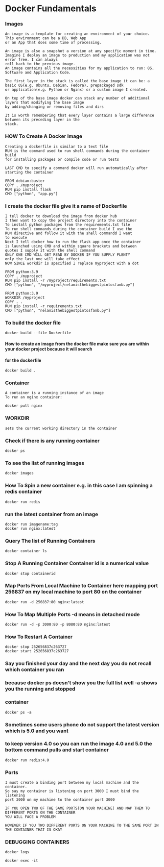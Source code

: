 # Docker Fundamentals

### Images
```
An image is a template for creating an environment of your choice. This environment can be a DB, Web App
or an App that does some time of processing.

An image is also a snapshot a version at any specific moment in time.
Imagine I deploy an image to production and my application was not error free. I can always
roll back to the previous image.
An image contains all the necessities for my application to run: OS, Software and Application Code.

The first layer in the stack is called the base image it can be: a basic OS(e.g. Ubuntu, Debian, Fedora), prepackaged sdk
or application(e.g. Python or Nginx) or a custom image I created.

On top of the base image docker can stack any number of additional layers that modifying the base image
by adding/changing or removing files and dirs

It is worth remembering that every layer contains a large difference between its preceding layer in the
stack.
```

### HOW To Create A Docker Image 
```
Creating a dockerfile is similar to a text file
RUN is the command used to run shell commands during the container build
for installing packages or compile code or run tests

LAST CMD to specify a command docker will run automatically after starting the container
```

```
FROM debian:buster
COPY . /myproject
RUN pip install flask
CMD ["python", "app.py"]

```

### I create the docker file give it a name of Dockerfile
```
I tell docker to download the image from docker hub 
I then want to copy the project directory into the container
To install python packages from the requirements.txt file
To run shell commands during the container build I use the
RUN directive and follow it with the shell commandd I want
to execute
Next I tell docker how to run the flask app once the container
is launched using CMD and within square brackets and between
quotes I supply it with the shell command
ONLY ONE CMD WILL GET READ BY DOCKER IF YOU SUPPLY PLENTY
only the last one will take effect
NOW SINCE workdir is specified I replace myproject with a dot
```

```
FROM python:3.9
COPY . /myproject
RUN pip install -r /myproject/requirements.txt
CMD ["python", "/myproject/nelanisthebiggestpintosfanb.py"]

```

```
FROM python:3.9
WORKDIR /myproject
COPY . .
RUN pip install -r requirements.txt
CMD ["python", "nelanisthebiggestpintosfanb.py"]
```


### To build the docker file
```
docker build --file Dockerfile
```

#### How to create an image from the docker file make sure you are within your docker project because it will search
#### for the dockerfile
```
docker build .
```


### Container
```
A container is a running instance of an image
To run an nginx container:
```

```docker
docker pull nginx
```

### WORKDIR
```
sets the current working directory in the container
```
### Check if there is any running container
```docker
docker ps
```


### To see the list of running images
```docker
docker images
```

### How To Spin a new container e.g. in this case I am spinning a redis container
```docker
docker run redis
```

### run the latest container from an image
```docker
docker run imagename:tag
docker run nginx:latest
```

### Query The list of Running Containers
```docker
docker container ls
```

### Stop A Running Container Container id is a numerical value
```docker
docker stop containerid
```

### Map Ports From Local Machine to Container here mapping port 256837 on my local machine to port 80 on the container
```docker
docker run -d 256837:80 nginx:latest
```

### How To Map Multiple Ports -d means in detached mode
```docker
docker run -d -p 3000:80 -p 8080:80 nginx:latest
```

### How To Restart A Container
```docker
docker stop 252656837c263727
docker start 252656837c263727
```

### Say you finished your day and the next day you do not recall which container you ran
### because docker ps doesn't show you the full list well -a shows you the running and stopped 
### container
```docker
docker ps -a
```

### Sometimes some users phone do not support the latest version which is 5.0 and you want
### to keep version 4.0 so you can run the image 4.0 and 5.0 the bottom command pulls and start container
```docker
docker run redis:4.0
```


### Ports 
```
I must create a binding port between my local machine and the container.
So say my container is listening on port 3000 I must bind the listening
port 3000 on my machine to the container port 3000

IF YOU OPEN TWO OF THE SAME PORTS(ON YOUR MACHINE) AND MAP THEM TO DIFFERENT PORTS ON THE CONTAINER
YOU WILL FACE A PROBLEM

HOWEVER IF YOU TWO DIFFERENT PORTS ON YOUR MACHINE TO THE SAME PORT IN THE CONTAINER THAT IS OKAY
```


### DEBUGGING CONTAINERS
```docker
docker logs
```

```docker
docker exec -it
```
